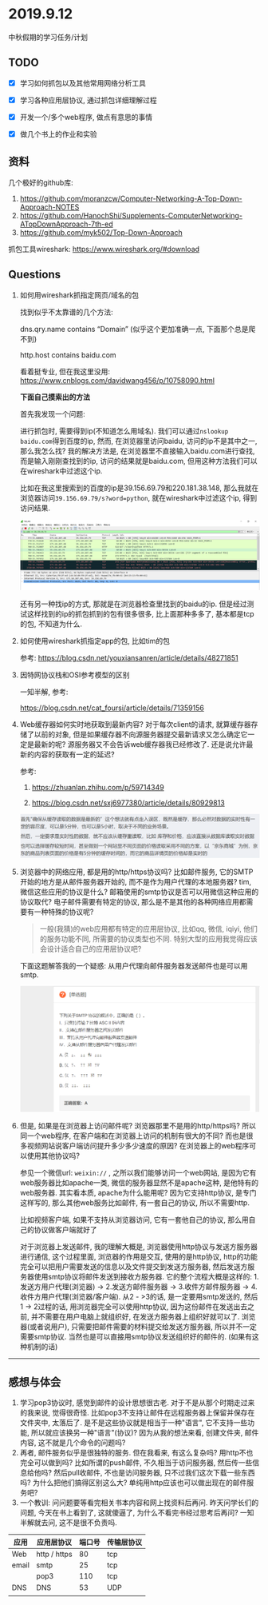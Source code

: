 #  2019.9.12

中秋假期的学习任务/计划



## TODO



- [x] 学习如何抓包以及其他常用网络分析工具
- [x] 学习各种应用层协议, 通过抓包详细理解过程
- [x] 开发一个/多个web程序, 做点有意思的事情
- [x] 做几个书上的作业和实验



## 资料

几个极好的github库:

1. https://github.com/moranzcw/Computer-Networking-A-Top-Down-Approach-NOTES
2. https://github.com/HanochShi/Supplements-ComputerNetworking-ATopDownApproach-7th-ed
3. https://github.com/myk502/Top-Down-Approach



抓包工具wireshark: https://www.wireshark.org/#download



## Questions

1. 如何用wireshark抓指定网页/域名的包

    找到似乎不太靠谱的几个方法:

    dns.qry.name contains “Domain”  (似乎这个更加准确一点, 下面那个总是爬不到)

    http.host contains baidu.com

    看着挺专业, 但在我这里没用: https://www.cnblogs.com/davidwang456/p/10758090.html

    **下面自己摸索出的方法**

    首先我发现一个问题: 

    进行抓包时, 需要得到ip(不知道怎么用域名). 我们可以通过`nslookup baidu.com`得到百度的ip, 然而, 在浏览器里访问baidu, 访问的ip不是其中之一, 那么我怎么找? 我的解决方法是, 在浏览器里不直接输入baidu.com进行查找, 而是输入刚刚查找到的ip, 访问的结果就是baidu.com, 但用这种方法我们可以在wireshark中过滤这个ip.

    比如在我这里搜索到的百度的ip是39.156.69.79和220.181.38.148, 那么我就在浏览器访问`39.156.69.79/s?word=python`, 就在wireshark中过滤这个ip, 得到访问结果.

    ![1568364885285](assets/1568364885285.png)

    还有另一种找ip的方式, 那就是在浏览器检查里找到的baidu的ip. 但是经过测试这样找到的ip的抓包抓到的包有很多很多, 比上面那种多多了, 基本都是tcp的包, 不知道为什么. 

    

2. 如何使用wireshark抓指定app的包, 比如tim的包

    参考: https://blog.csdn.net/youxiansanren/article/details/48271851

    

3. 因特网协议栈和OSI参考模型的区别

    一知半解, 参考:

    https://blog.csdn.net/cat_foursi/article/details/71359156



4. Web缓存器如何实时地获取到最新内容? 对于每次client的请求, 就算缓存器存储了以前的对象, 但是如果缓存器不向源服务器提交最新请求又怎么确定它一定是最新的呢? 源服务器又不会告诉web缓存器我已经修改了. 还是说允许最新的内容的获取有一定的延迟?

    参考: 

    1. https://zhuanlan.zhihu.com/p/59714349

    2. https://blog.csdn.net/sxj6977380/article/details/80929813

    ![1568387033465](assets/1568387033465.png)



5. 浏览器中的网络应用, 都是用的http/https协议吗? 比如邮件服务, 它的SMTP开始的地方是从邮件服务器开始的, 而不是作为用户代理的本地服务器? tim, 微信这些应用的协议是什么? 邮箱使用的smtp协议是否可以用微信这种应用的协议取代? 电子邮件需要有特定的协议, 那么是不是其他的各种网络应用都需要有一种特殊的协议呢?

    > 一般(我猜)的web应用都有特定的应用层协议, 比如qq, 微信, iqiyi, 他们的服务功能不同, 所需要的协议类型也不同. 特别大型的应用我觉得应该会设计适合自己的应用层协议吧?

    下面这题解答我的一个疑惑: 从用户代理向邮件服务器发送邮件也是可以用smtp. 

    ![1568388013335](assets/1568388013335.png)

    

6. 但是, 如果是在浏览器上访问邮件呢? 浏览器那里不是用的http/https吗? 所以同一个web程序, 在客户端和在浏览器上访问的机制有很大的不同? 而也是很多视频网站说客户端访问提升多少多少速度的原因? 在浏览器上的web程序可以使用其他协议吗?

    参见一个微信url: `weixin://` , 之所以我们能够访问一个web网站, 是因为它有web服务器比如apache一类, 微信的服务器显然不是apache这种, 是他特有的web服务器. 其实看本质, apache为什么能用呢? 因为它支持http协议, 是专门这样写的, 那么其他web服务比如邮件, 有一套自己的协议, 所以不需要http.

    比如视频客户端, 如果不支持从浏览器访问, 它有一套他自己的协议, 那么用自己的协议做客户端就好了

    对于浏览器上发送邮件, 我的理解大概是, 浏览器使用http协议与发送方服务器进行通信, 这个过程里面, 浏览器的作用是交互, 使用的是http协议, http的功能完全可以把用户需要发送的信息以及文件提交到发送方服务器, 然后发送方服务器使用smtp协议将邮件发送到接收方服务器. 它的整个流程大概是这样的: 1.发送方用户代理(浏览器) -> 2.发送方邮件服务器 -> 3.收件方邮件服务器 -> 4.收件方用户代理(浏览器/客户端). 从2 - >3的话, 是一定要用smtp发送的, 然后1 -> 2过程的话, 用浏览器完全可以使用http协议, 因为这份邮件在发送出去之前, 并不需要在用户电脑上就组织好, 在发送方服务器上组织好就可以了. 浏览器(或者说用户), 只需要把邮件需要的材料提交给发送方服务器, 所以并不一定需要smtp协议. 当然也是可以直接用smtp协议发送组织好的邮件的. (如果有这种机制的话)

    

---



## 感想与体会

1. 学习pop3协议时, 感觉到邮件的设计思想很古老. 对于不是从那个时期走过来的我来说, 觉得很奇怪. 比如pop3不支持让邮件在远程服务器上保留并保存在文件夹中, 太落后了. 是不是这些协议就是相当于一种"语言", 它不支持一些功能, 所以就应该换另一种"语言"(协议)? 因为从我的想法来看, 创建文件夹, 邮件内容, 这不就是几个命令的问题吗? 
2. 再者, 邮件服务似乎是很独特的服务. 但在我看来, 有这么复杂吗? 用http不也完全可以做到吗? 比如所谓的push邮件, 不久相当于访问服务器, 然后传一些信息给他吗? 然后pull收邮件, 不也是访问服务器, 只不过我们这次下载一些东西吗? 为什么把他们搞得区别这么大? 单纯用http应该也可以做出现在的邮件服务吧?
3. 一个教训: 问问题要等看完相关书本内容和网上找资料后再问. 昨天问学长们的问题, 今天在书上看到了, 这就傻逼了, 为什么不看完书经过思考后再问? 一知半解就去问, 这不是很不负责吗.





| 应用  | 应用层协议   | 端口号 | 传输层协议 |
| ----- | ------------ | ------ | ---------- |
| Web   | http / https | 80     | tcp        |
| email | smtp         | 25     | tcp        |
|       | pop3         | 110    | tcp        |
| DNS   | DNS          | 53     | UDP        |
|       |              |        |            |

 